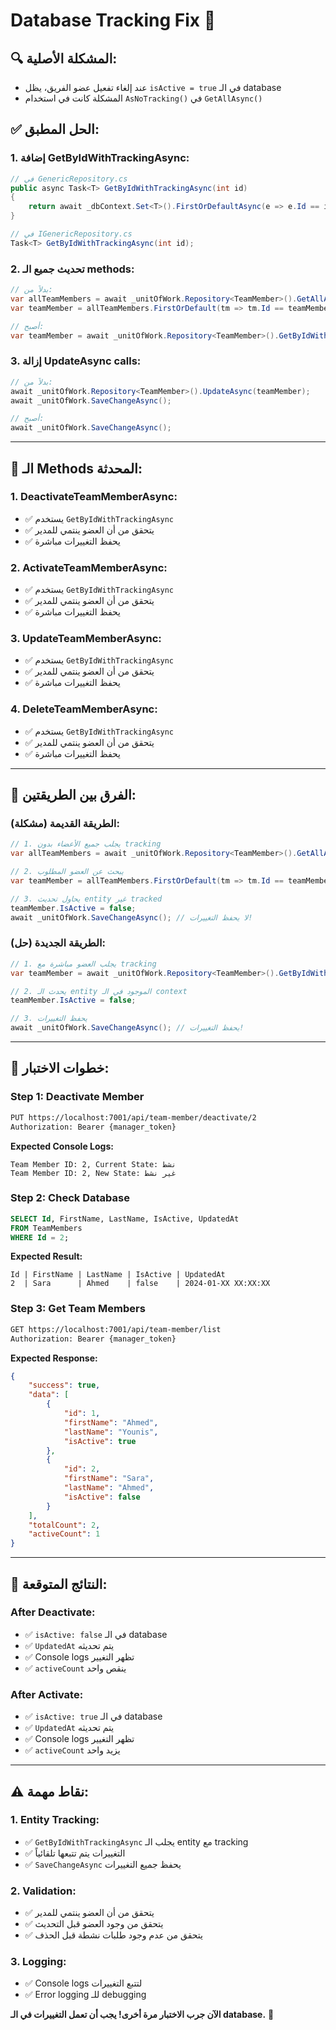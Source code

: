 # Database Tracking Fix 🔧

## 🔍 **المشكلة الأصلية:**
- عند إلغاء تفعيل عضو الفريق، يظل `isActive = true` في الـ database
- المشكلة كانت في استخدام `AsNoTracking()` في `GetAllAsync()`

## ✅ **الحل المطبق:**

### 1. **إضافة GetByIdWithTrackingAsync:**
```csharp
// في GenericRepository.cs
public async Task<T> GetByIdWithTrackingAsync(int id)
{
    return await _dbContext.Set<T>().FirstOrDefaultAsync(e => e.Id == id);
}

// في IGenericRepository.cs
Task<T> GetByIdWithTrackingAsync(int id);
```

### 2. **تحديث جميع الـ methods:**
```csharp
// بدلاً من:
var allTeamMembers = await _unitOfWork.Repository<TeamMember>().GetAllAsync();
var teamMember = allTeamMembers.FirstOrDefault(tm => tm.Id == teamMemberId);

// أصبح:
var teamMember = await _unitOfWork.Repository<TeamMember>().GetByIdWithTrackingAsync(teamMemberId);
```

### 3. **إزالة UpdateAsync calls:**
```csharp
// بدلاً من:
await _unitOfWork.Repository<TeamMember>().UpdateAsync(teamMember);
await _unitOfWork.SaveChangeAsync();

// أصبح:
await _unitOfWork.SaveChangeAsync();
```

---

## 🚀 **الـ Methods المحدثة:**

### 1. **DeactivateTeamMemberAsync:**
- ✅ يستخدم `GetByIdWithTrackingAsync`
- ✅ يتحقق من أن العضو ينتمي للمدير
- ✅ يحفظ التغييرات مباشرة

### 2. **ActivateTeamMemberAsync:**
- ✅ يستخدم `GetByIdWithTrackingAsync`
- ✅ يتحقق من أن العضو ينتمي للمدير
- ✅ يحفظ التغييرات مباشرة

### 3. **UpdateTeamMemberAsync:**
- ✅ يستخدم `GetByIdWithTrackingAsync`
- ✅ يتحقق من أن العضو ينتمي للمدير
- ✅ يحفظ التغييرات مباشرة

### 4. **DeleteTeamMemberAsync:**
- ✅ يستخدم `GetByIdWithTrackingAsync`
- ✅ يتحقق من أن العضو ينتمي للمدير
- ✅ يحفظ التغييرات مباشرة

---

## 🎯 **الفرق بين الطريقتين:**

### **الطريقة القديمة (مشكلة):**
```csharp
// 1. يجلب جميع الأعضاء بدون tracking
var allTeamMembers = await _unitOfWork.Repository<TeamMember>().GetAllAsync(); // AsNoTracking()

// 2. يبحث عن العضو المطلوب
var teamMember = allTeamMembers.FirstOrDefault(tm => tm.Id == teamMemberId);

// 3. يحاول تحديث entity غير tracked
teamMember.IsActive = false;
await _unitOfWork.SaveChangeAsync(); // لا يحفظ التغييرات!
```

### **الطريقة الجديدة (حل):**
```csharp
// 1. يجلب العضو مباشرة مع tracking
var teamMember = await _unitOfWork.Repository<TeamMember>().GetByIdWithTrackingAsync(teamMemberId);

// 2. يحدث الـ entity الموجود في الـ context
teamMember.IsActive = false;

// 3. يحفظ التغييرات
await _unitOfWork.SaveChangeAsync(); // يحفظ التغييرات!
```

---

## 🔄 **خطوات الاختبار:**

### **Step 1: Deactivate Member**
```bash
PUT https://localhost:7001/api/team-member/deactivate/2
Authorization: Bearer {manager_token}
```

**Expected Console Logs:**
```
Team Member ID: 2, Current State: نشط
Team Member ID: 2, New State: غير نشط
```

### **Step 2: Check Database**
```sql
SELECT Id, FirstName, LastName, IsActive, UpdatedAt 
FROM TeamMembers 
WHERE Id = 2;
```

**Expected Result:**
```
Id | FirstName | LastName | IsActive | UpdatedAt
2  | Sara      | Ahmed    | false    | 2024-01-XX XX:XX:XX
```

### **Step 3: Get Team Members**
```bash
GET https://localhost:7001/api/team-member/list
Authorization: Bearer {manager_token}
```

**Expected Response:**
```json
{
    "success": true,
    "data": [
        {
            "id": 1,
            "firstName": "Ahmed",
            "lastName": "Younis",
            "isActive": true
        },
        {
            "id": 2,
            "firstName": "Sara",
            "lastName": "Ahmed",
            "isActive": false
        }
    ],
    "totalCount": 2,
    "activeCount": 1
}
```

---

## 🎉 **النتائج المتوقعة:**

### **After Deactivate:**
- ✅ `isActive: false` في الـ database
- ✅ `UpdatedAt` يتم تحديثه
- ✅ Console logs تظهر التغيير
- ✅ `activeCount` ينقص واحد

### **After Activate:**
- ✅ `isActive: true` في الـ database
- ✅ `UpdatedAt` يتم تحديثه
- ✅ Console logs تظهر التغيير
- ✅ `activeCount` يزيد واحد

---

## ⚠️ **نقاط مهمة:**

### 1. **Entity Tracking:**
- ✅ `GetByIdWithTrackingAsync` يجلب الـ entity مع tracking
- ✅ التغييرات يتم تتبعها تلقائياً
- ✅ `SaveChangeAsync` يحفظ جميع التغييرات

### 2. **Validation:**
- ✅ يتحقق من أن العضو ينتمي للمدير
- ✅ يتحقق من وجود العضو قبل التحديث
- ✅ يتحقق من عدم وجود طلبات نشطة قبل الحذف

### 3. **Logging:**
- ✅ Console logs لتتبع التغييرات
- ✅ Error logging للـ debugging

**الآن جرب الاختبار مرة أخرى! يجب أن تعمل التغييرات في الـ database.** 🎯 